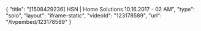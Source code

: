 {
    "title": "[1508429236] HSN | Home Solutions 10.16.2017 - 02 AM",
    "type": "solo",
    "layout": "iframe-static",
    "videoId": "123178589",
    "url": "\/tvpembed\/123178589"
}